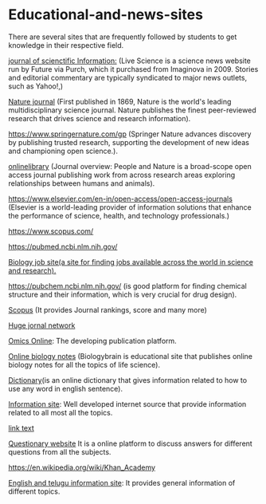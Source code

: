 # Educational-and-news-sites
There are several sites that are frequently followed by students to get knowledge in their respective field.

<a href="http://www.science.com/">journal of scienctific Information:</a>  (Live Science is a science news website run by Future via Purch, which it purchased from Imaginova in 2009. Stories and editorial commentary are typically syndicated to major news outlets, such as Yahoo!,)

<a href="https://www.nature.com/">Nature journal</a> (First published in 1869, Nature is the world's leading multidisciplinary science journal. Nature publishes the finest peer-reviewed research that drives science and research information).

https://www.springernature.com/gp (Springer Nature advances discovery by publishing trusted research, supporting the development of new ideas and championing open science.).


<a href="https://besjournals.onlinelibrary.wiley.com/journal">onlinelibrary</a>  (Journal overview: People and Nature is a broad-scope open access journal publishing work from across research areas exploring relationships between humans and animals).

https://www.elsevier.com/en-in/open-access/open-access-journals (Elsevier is a world-leading provider of information solutions that enhance the performance of science, health, and technology professionals.)

https://www.scopus.com/

https://pubmed.ncbi.nlm.nih.gov/

<a href="https://bigbiologist.com ">Biology job site(a site for finding jobs available across the world in science and research).</a>

https://pubchem.ncbi.nlm.nih.gov/ (is good platform for finding chemical structure and their information, which is very crucial for drug design).

<a href=" https://www.scopus.com/sourceid/23340">Scopus</a> (It provides Journal rankings, score and many more)

<a href="https://pubs.acs.org/journal/chreay">Huge jornal network</a> 

<a href=" https://www.omicsonline.org/scientific-journals.php">Omics Online</a>: The developing publication platform.

<a href=" https://www.biologybrain.com"> Online biology notes</a> (Biologybrain is educational site that publishes online biology notes for all the topics of life science).

<a href=" https://yytwins.com ">Dictionary</a>(is an online dictionary that gives information related to how to use any word in english sentence).

<a href="https://www.britannica.com/">Information site</a>: Well developed internet source that provide information related to all most all the topics.

<a href="https://www.khanacademy.org/">link text</a>

<a href="https://mindacy.com/">Questionary website</a> It is a online platform to discuss answers for different questions from all the subjects.

https://en.wikipedia.org/wiki/Khan_Academy

<a href="https://mysymedia.com/">English and telugu information site</a>: It provides general information of different topics.




